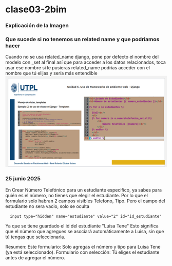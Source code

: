 # clase03-2bim


### Explicación de la Imagen
### Que sucede si no tenemos un related name y que podriamos hacer
Cuando no se usa related_name django, pone por defecto el nombre del modelo con _set al final así que para acceder a los datos relacionados, toca usar ese nombre si le pusieras related_name podrías acceder con el nombre que tú elijas y sería más entendible
![alt text](image.png)

### 25 junio 2025
En Crear Número Telefónico para un estudiante especifico, ya sabes para quién es el número, no tienes que elegir el estudiante. Por lo que el formulario solo habran 2 campos visibles Telefono, Tipo. Pero el campo del estudiante no sera vacio, solo se oculta 

      input type="hidden" name="estudiante" value="2" id="id_estudiante"

Ya que se tiene guardado el id del estudiante "Luisa Tene"
Esto significa que el número que agregues se asociará automáticamente a Luisa, sin que tú tengas que seleccionarla.

Resumen:
Este formulario: Solo agregas el número y tipo para Luisa Tene (ya está seleccionado).
Formulario con selección: Tú eliges el estudiante antes de agregar el número.